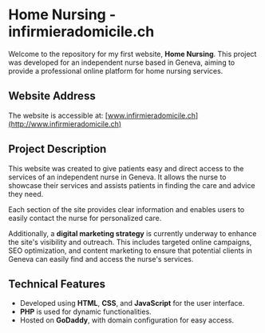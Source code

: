 # Home Nursing - infirmieradomicile.ch

Welcome to the repository for my first website, **Home Nursing**. This project was developed for an independent nurse based in Geneva, aiming to provide a professional online platform for home nursing services.

## Website Address

The website is accessible at: [www.infirmieradomicile.ch](http://www.infirmieradomicile.ch)

## Project Description

This website was created to give patients easy and direct access to the services of an independent nurse in Geneva. It allows the nurse to showcase their services and assists patients in finding the care and advice they need.

Each section of the site provides clear information and enables users to easily contact the nurse for personalized care.

Additionally, a **digital marketing strategy** is currently underway to enhance the site's visibility and outreach. This includes targeted online campaigns, SEO optimization, and content marketing to ensure that potential clients in Geneva can easily find and access the nurse's services.

## Technical Features

- Developed using **HTML**, **CSS**, and **JavaScript** for the user interface.
- **PHP** is used for dynamic functionalities.
- Hosted on **GoDaddy**, with domain configuration for easy access.
